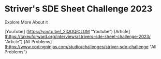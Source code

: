 # Striver's SDE Sheet Challenge 2023
Explore More About it

[YouTube] (https://youtu.be/_2iQOQiCzOM “Youtube”)
[Article] (https://takeuforward.org/interviews/strivers-sde-sheet-challenge-2023/ "Article")
[All Problems] (https://www.codingninjas.com/studio/challenges/striver-sde-challenge "All Problems")

